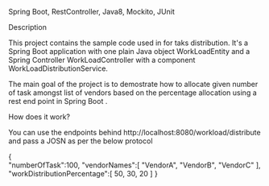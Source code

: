 Spring Boot, RestController, Java8, Mockito, JUnit

Description

This project contains the sample code used in for taks distribution. It's a Spring Boot application with one plain Java object WorkLoadEntity and a Spring Controller WorkLoadController with a component WorkLoadDistributionService.

The main goal of the project is to demostrate how to allocate given number of task amongst list of vendors based on the percentage allocation using a rest end point in Spring Boot .

How does it work?

You can use the endpoints behind http://localhost:8080/workload/distribute and pass a JOSN as per the below protocol

{  
   "numberOfTask":100,
   "vendorNames":[
      "VendorA",
      "VendorB",
      "VendorC"
   ],
   "workDistributionPercentage":[
      50,
      30,
      20
   ]
}

